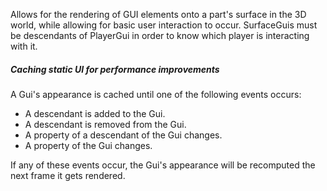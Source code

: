 Allows for the rendering of GUI elements onto a part's surface in the 3D
world, while allowing for basic user interaction to occur. SurfaceGuis must be
descendants of PlayerGui in order to know which player is interacting with it.
##### Caching static UI for performance improvements

A Gui's appearance is cached until one of the following events occurs:

- A descendant is added to the Gui.
- A descendant is removed from the Gui.
- A property of a descendant of the Gui changes.
- A property of the Gui changes.

If any of these events occur, the Gui's appearance will be recomputed the next
frame it gets rendered.